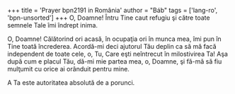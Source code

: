 +++
title = 'Prayer bpn2191 in România'
author = "Báb"
tags = ['lang-ro', 'bpn-unsorted']
+++
O, Doamne! Întru Tine caut refugiu şi către toate semnele Tale îmi îndrept inima.

O, Doamne! Călătorind ori acasă, în ocupaţia ori în munca mea, îmi pun în Tine toată încrederea. Acordă-mi deci ajutorul Tău deplin ca să mă facă independent de toate cele, o, Tu, Care eşti neîntrecut în milostivirea Ta! Aşa după cum e placul Tău, dă-mi mie partea mea, o, Doamne, şi fă-mă să fiu mulţumit cu orice ai orânduit pentru mine.

A Ta este autoritatea absolută de a porunci.
